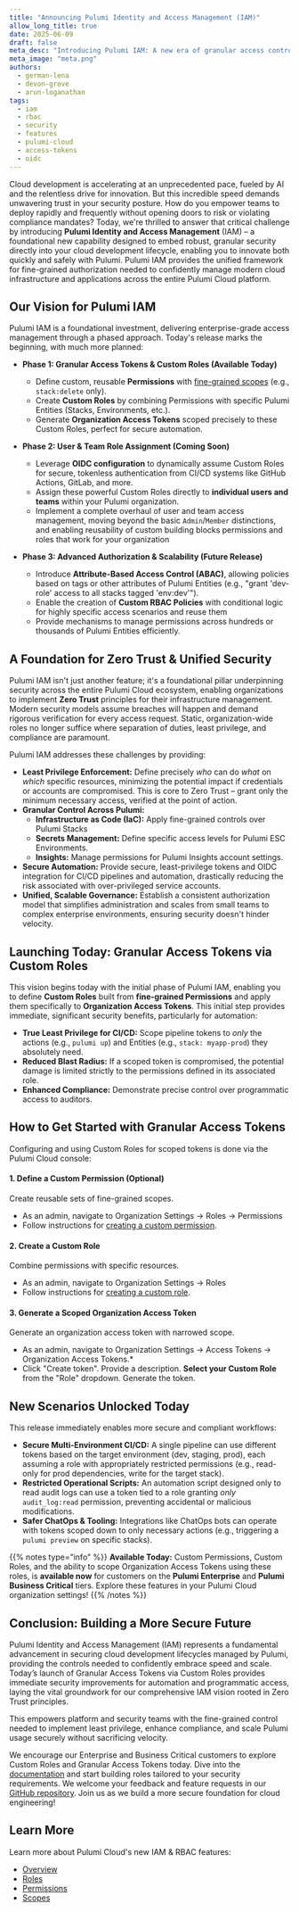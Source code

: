 ```yaml
---
title: "Announcing Pulumi Identity and Access Management (IAM)"
allow_long_title: true
date: 2025-06-09
draft: false
meta_desc: "Introducing Pulumi IAM: A new era of granular access control across Pulumi Cloud, starting with Custom Roles and scoped Access Tokens for enhanced security and automation."
meta_image: "meta.png"
authors:
  - german-lena
  - devon-grove
  - arun-loganathan
tags:
  - iam
  - rbac
  - security
  - features
  - pulumi-cloud
  - access-tokens
  - oidc
---
```


Cloud development is accelerating at an unprecedented pace, fueled by AI and the relentless drive for innovation. But this incredible speed demands unwavering trust in your security posture. How do you empower teams to deploy rapidly and frequently without opening doors to risk or violating compliance mandates? Today, we're thrilled to answer that critical challenge by introducing **Pulumi Identity and Access Management** (IAM) – a foundational new capability designed to embed robust, granular security directly into your cloud development lifecycle, enabling you to innovate both quickly and safely with Pulumi. Pulumi IAM provides the unified framework for fine-grained authorization needed to confidently manage modern cloud infrastructure and applications across the entire Pulumi Cloud platform.

<!--more-->

## Our Vision for Pulumi IAM

Pulumi IAM is a foundational investment, delivering enterprise-grade access management through a phased approach. Today's release marks the beginning, with much more planned:

* **Phase 1: Granular Access Tokens & Custom Roles (Available Today)**
    * Define custom, reusable **Permissions** with [fine-grained scopes](/docs/pulumi-cloud/access-management/rbac/scopes) (e.g., `stack:delete` only).
    * Create **Custom Roles** by combining Permissions with specific Pulumi Entities (Stacks, Environments, etc.).
    * Generate **Organization Access Tokens** scoped precisely to these Custom Roles, perfect for secure automation.

* **Phase 2: User & Team Role Assignment (Coming Soon)**
    * Leverage **OIDC configuration** to dynamically assume Custom Roles for secure, tokenless authentication from CI/CD systems like GitHub Actions, GitLab, and more.
    * Assign these powerful Custom Roles directly to **individual users and teams** within your Pulumi organization.
    * Implement a complete overhaul of user and team access management, moving beyond the basic `Admin`/`Member` distinctions, and enabling reusability of custom building blocks permissions and roles that work for your organization

* **Phase 3: Advanced Authorization & Scalability (Future Release)**
    * Introduce **Attribute-Based Access Control (ABAC)**, allowing policies based on tags or other attributes of Pulumi Entities (e.g., "grant 'dev-role' access to all stacks tagged 'env:dev'").
    * Enable the creation of **Custom RBAC Policies** with conditional logic for highly specific access scenarios and reuse them
    * Provide mechanisms to manage permissions across hundreds or thousands of Pulumi Entities efficiently.

## A Foundation for Zero Trust & Unified Security

Pulumi IAM isn't just another feature; it's a foundational pillar underpinning security across the entire Pulumi Cloud ecosystem, enabling organizations to implement **Zero Trust** principles for their infrastructure management. Modern security models assume breaches will happen and demand rigorous verification for every access request. Static, organization-wide roles no longer suffice where separation of duties, least privilege, and compliance are paramount.

Pulumi IAM addresses these challenges by providing:

* **Least Privilege Enforcement:** Define precisely *who* can do *what* on *which* specific resources, minimizing the potential impact if credentials or accounts are compromised. This is core to Zero Trust – grant only the minimum necessary access, verified at the point of action.
* **Granular Control Across Pulumi:**
    * **Infrastructure as Code (IaC):** Apply fine-grained controls over Pulumi Stacks
    * **Secrets Management:** Define specific access levels for Pulumi ESC Environments.
    * **Insights:** Manage permissions for Pulumi Insights account settings.
* **Secure Automation:** Provide secure, least-privilege tokens and OIDC integration for CI/CD pipelines and automation, drastically reducing the risk associated with over-privileged service accounts.
* **Unified, Scalable Governance:** Establish a consistent authorization model that simplifies administration and scales from small teams to complex enterprise environments, ensuring security doesn't hinder velocity.

## Launching Today: Granular Access Tokens via Custom Roles

This vision begins today with the initial phase of Pulumi IAM, enabling you to define **Custom Roles** built from **fine-grained Permissions** and apply them specifically to **Organization Access Tokens**. This initial step provides immediate, significant security benefits, particularly for automation:

* **True Least Privilege for CI/CD:** Scope pipeline tokens to *only* the actions (e.g., `pulumi up`) and Entities (e.g., `stack: myapp-prod`) they absolutely need.
* **Reduced Blast Radius:** If a scoped token is compromised, the potential damage is limited strictly to the permissions defined in its associated role.
* **Enhanced Compliance:** Demonstrate precise control over programmatic access to auditors.

## How to Get Started with Granular Access Tokens

Configuring and using Custom Roles for scoped tokens is done via the Pulumi Cloud console:

#### 1. Define a Custom Permission (Optional)

Create reusable sets of fine-grained scopes.

* As an admin, navigate to Organization Settings -> Roles -> Permissions
* Follow instructions for [creating a custom permission](/docs/pulumi-cloud/access-management/rbac/permissions#creating-custom-permissions).

#### 2. Create a Custom Role

Combine permissions with specific resources.

* As an admin, navigate to Organization Settings -> Roles
* Follow instructions for [creating a custom role](/docs/pulumi-cloud/access-management/rbac/roles#creating-custom-roles).

#### 3. Generate a Scoped Organization Access Token

Generate an organization access token with narrowed scope.

* As an admin, navigate to Organization Settings -> Access Tokens -> Organization Access Tokens.*
* Click "Create token". Provide a description. **Select your Custom Role** from the "Role" dropdown. Generate the token.

## New Scenarios Unlocked Today

This release immediately enables more secure and compliant workflows:

* **Secure Multi-Environment CI/CD:** A single pipeline can use different tokens based on the target environment (dev, staging, prod), each assuming a role with appropriately restricted permissions (e.g., read-only for prod dependencies, write for the target stack).
* **Restricted Operational Scripts:** An automation script designed only to read audit logs can use a token tied to a role granting *only* `audit_log:read` permission, preventing accidental or malicious modifications.
* **Safer ChatOps & Tooling:** Integrations like ChatOps bots can operate with tokens scoped down to only necessary actions (e.g., triggering a `pulumi preview` on specific stacks).

{{% notes type="info" %}}
**Available Today:** Custom Permissions, Custom Roles, and the ability to scope Organization Access Tokens using these roles, is **available now** for customers on the **Pulumi Enterprise** and **Pulumi Business Critical** tiers. Explore these features in your Pulumi Cloud organization settings!
{{% /notes %}}

## Conclusion: Building a More Secure Future

Pulumi Identity and Access Management (IAM) represents a fundamental advancement in securing cloud development lifecycles managed by Pulumi, providing the controls needed to confidently embrace speed and scale. Today’s launch of Granular Access Tokens via Custom Roles provides immediate security improvements for automation and programmatic access, laying the vital groundwork for our comprehensive IAM vision rooted in Zero Trust principles.

This empowers platform and security teams with the fine-grained control needed to implement least privilege, enhance compliance, and scale Pulumi usage securely without sacrificing velocity.

We encourage our Enterprise and Business Critical customers to explore Custom Roles and Granular Access Tokens today. Dive into the [documentation](/docs/pulumi-cloud/access-management/rbac) and start building roles tailored to your security requirements. We welcome your feedback and feature requests in our [GitHub repository](https://github.com/pulumi/pulumi-cloud-requests/issues). Join us as we build a more secure foundation for cloud engineering!

## Learn More

Learn more about Pulumi Cloud's new IAM & RBAC features:

* [Overview](/docs/pulumi-cloud/access-management/rbac)
* [Roles](/docs/pulumi-cloud/access-management/rbac/roles)
* [Permissions](/docs/pulumi-cloud/access-management/rbac/permissions)
* [Scopes](/docs/pulumi-cloud/access-management/rbac/scopes)
